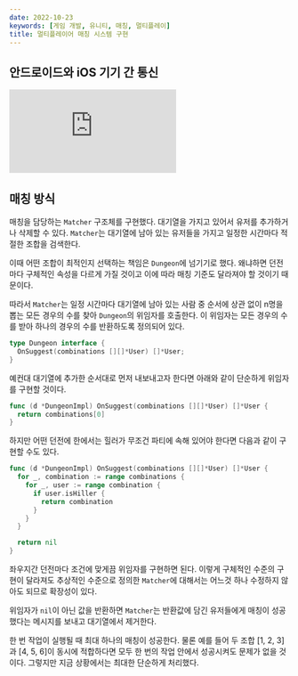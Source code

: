 ```yaml
---
date: 2022-10-23
keywords: [게임 개발, 유니티, 매칭, 멀티플레이]
title: 멀티플레이어 매칭 시스템 구현
---
```


## 안드로이드와 iOS 기기 간 통신
<iframe class="youtube thumbnail" src="https://www.youtube.com/embed/OwMUZ1BqyG0" title="Matching between devices in Unity" frameborder="0" allow="accelerometer; autoplay; clipboard-write; encrypted-media; gyroscope; picture-in-picture" allowfullscreen></iframe>

## 매칭 방식

매칭을 담당하는 `Matcher` 구조체를 구현했다. 대기열을 가지고 있어서 유저를 추가하거나 삭제할 수 있다. `Matcher`는 대기열에 남아 있는 유저들을 가지고 일정한 시간마다 적절한 조합을 검색한다.

이때 어떤 조합이 최적인지 선택하는 책임은 `Dungeon`에 넘기기로 했다. 왜냐하면 던전마다 구체적인 속성을 다르게 가질 것이고 이에 따라 매칭 기준도 달라져야 할 것이기 때문이다.

따라서 `Matcher`는 일정 시간마다 대기열에 남아 있는 사람 중 순서에 상관 없이 n명을 뽑는 모든 경우의 수를 찾아 `Dungeon`의 위임자를 호출한다. 이 위임자는 모든 경우의 수를 받아 하나의 경우의 수를 반환하도록 정의되어 있다.

```go
type Dungeon interface {
  OnSuggest(combinations [][]*User) []*User;
}
```

예컨대 대기열에 추가한 순서대로 먼저 내보내고자 한다면 아래와 같이 단순하게 위임자를 구현할 것이다.

```go
func (d *DungeonImpl) OnSuggest(combinations [][]*User) []*User {
  return combinations[0]
}
```

하지만 어떤 던전에 한에서는 힐러가 무조건 파티에 속해 있어야 한다면 다음과 같이 구현할 수도 있다.

```go
func (d *DungeonImpl) OnSuggest(combinations [][]*User) []*User {
  for _, combination := range combinations {
    for _, user := range combination {
      if user.isHiller {
        return combination
      }
    }
  }

  return nil
}
```

좌우지간 던전마다 조건에 맞게끔 위임자를 구현하면 된다. 이렇게 구체적인 수준의 구현이 달라져도 추상적인 수준으로 정의한 `Matcher`에 대해서는 어느것 하나 수정하지 않아도 되므로 확장성이 있다.

위임자가 `nil`이 아닌 값을 반환하면 `Matcher`는 반환값에 담긴 유저들에게 매칭이 성공했다는 메시지를 보내고 대기열에서 제거한다.

한 번 작업이 실행될 때 최대 하나의 매칭이 성공한다. 물론 예를 들어 두 조합 [1, 2, 3]과 [4, 5, 6]이 동시에 적합하다면 모두 한 번의 작업 안에서 성공시켜도 문제가 없을 것이다. 그렇지만 지금 상황에서는 최대한 단순하게 처리했다.
